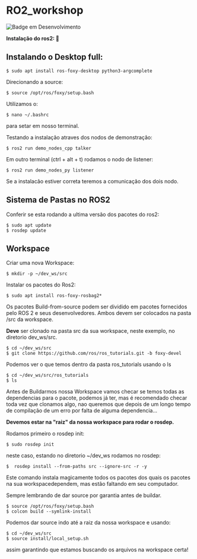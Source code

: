 # RO2_workshop
![Badge em Desenvolvimento](http://img.shields.io/static/v1?label=STATUS&message=EM%20DESENVOLVIMENTO&color=GREEN&style=for-the-badge)

**Instalação do ros2: :robot:**

## Instalando o Desktop full:

```
$ sudo apt install ros-foxy-desktop python3-argcomplete
```

Direcionando a source:

```
$ source /opt/ros/foxy/setup.bash
```

Utilizamos o:

```
$ nano ~/.bashrc
```

para setar em nosso terminal.


Testando a instalação atraves dos nodos de demonstração:

```
$ ros2 run demo_nodes_cpp talker
```

Em outro terminal (ctrl + alt + t) rodamos o nodo de listener:

```
$ ros2 run demo_nodes_py listener
```

Se a instalacão estiver correta teremos a comunicação dos dois nodo.

## Sistema de Pastas no ROS2

Conferir se esta rodando a ultima versão dos pacotes do ros2:

```
$ sudo apt update
$ rosdep update
```

## Workspace

Criar uma nova Workspace:

```
$ mkdir -p ~/dev_ws/src
```

Instalar os pacotes do Ros2:

```
$ sudo apt install ros-foxy-rosbag2*
```

Os pacotes Build-from-source podem ser dividido em pacotes fornecidos pelo ROS 2 e seus desenvolvedores. Ambos devem ser colocados na pasta /src da workspace.

**Deve** ser clonado na pasta src da sua workspace, neste exemplo, no diretorio dev_ws/src.

```
$ cd ~/dev_ws/src
$ git clone https://github.com/ros/ros_tutorials.git -b foxy-devel
```

Podemos ver o que temos dentro da pasta ros_tutorials usando o ls 

```
$ cd ~/dev_ws/src/ros_tutorials
$ ls
```

Antes de Buildarmos nossa Workspace vamos checar se temos todas as dependencias para o pacote, podemos já ter, mas é recomendado checar toda vez que clonamos algo, nao queremos que depois de um longo tempo de compilação de um erro por falta de alguma dependencia...  

**Devemos estar na "raiz" da nossa workspace para rodar o rosdep.**

Rodamos primeiro o rosdep init:

```
$ sudo rosdep init
```

neste caso, estando no diretorio ~/dev_ws rodamos no rosdep:

```
$  rosdep install --from-paths src --ignore-src -r -y
```

Este comando instala magicamente todos os pacotes dos quais os pacotes na sua workspacedependem, mas estão faltando em seu computador.

Sempre lembrando de dar source por garantia antes de buildar.

```
$ source /opt/ros/foxy/setup.bash
$ colcon build --symlink-install
```

Podemos dar source indo até a raiz da nossa workspace e usando:

```
$ cd ~/dev_ws/src
$ source install/local_setup.sh
```
assim garantindo que estamos buscando os arquivos na workspace certa!
